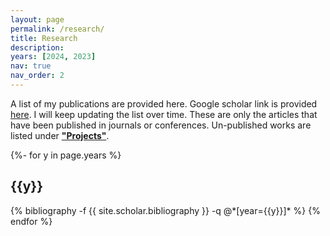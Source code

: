 ```yaml
---
layout: page
permalink: /research/
title: Research
description: 
years: [2024, 2023]
nav: true
nav_order: 2
---
```

A list of my publications are provided here. Google scholar link is provided [here](https://scholar.google.com/citations?user=5zj2Ho0AAAAJ&hl=en&oi=sra). I will keep updating the list over time. These are only the articles that have been published in journals or conferences. Un-published works are listed under [__"Projects"__](/projects/).
<!-- _pages/publications.md -->
<div class="publications">

{%- for y in page.years %}
  <h2 class="year">{{y}}</h2>
  {% bibliography -f {{ site.scholar.bibliography }} -q @*[year={{y}}]* %}
{% endfor %}

</div>
